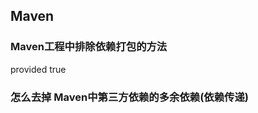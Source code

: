 ## Maven


### Maven工程中排除依赖打包的方法
<scope>provided</scope>
<optional>true</optional>


### 怎么去掉 Maven中第三方依赖的多余依赖(依赖传递)
<exclusion></exclusion>





